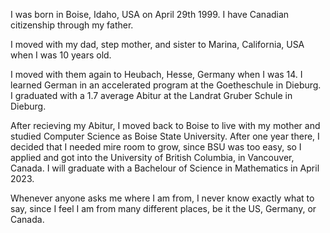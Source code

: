 I was born in Boise, Idaho, USA on April 29th 1999. I have Canadian citizenship through my father.

I moved with my dad, step mother, and sister to Marina, California, USA when I was 10 years old.

I moved with them again to Heubach, Hesse, Germany when I was 14. I learned German in an accelerated program at the Goetheschule in Dieburg.
I graduated with a 1.7 average Abitur at the Landrat Gruber Schule in Dieburg. 

After recieving my Abitur, I moved back to Boise to live with my mother and studied Computer Science as Boise State University. After one year there, I decided that I needed mire room to grow, since BSU was too easy, so I applied and got into the University of British Columbia, in Vancouver, Canada. I will graduate with a Bachelour of Science in Mathematics in April 2023.

Whenever anyone asks me where I am from, I never know exactly what to say, since I feel I am from many different places, be it the US, Germany, or Canada.